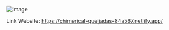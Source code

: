 ![image](https://github.com/user-attachments/assets/e331e916-e105-474e-9915-bde41966aba0)

Link Website: https://chimerical-queijadas-84a567.netlify.app/
